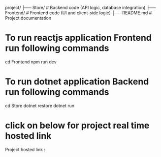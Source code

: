 project/
├── Store/      # Backend code (API logic, database integration)
├── Frontend/     # Frontend code (UI and client-side logic)
├── README.md     # Project documentation

# To run reactjs application Frontend run following commands
cd Frontend
npm run dev

# To run dotnet application Backend run following commands
cd Store
dotnet restore
dotnet run


# click on below for project real time hosted link
Project hosted link : 